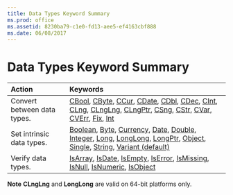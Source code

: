 ```yaml
---
title: Data Types Keyword Summary
ms.prod: office
ms.assetid: 8230ba79-c1e0-fd13-aee5-ef4163cbf888
ms.date: 06/08/2017
---
```



# Data Types Keyword Summary


|**Action**|**Keywords**|
|:-----|:-----|
|Convert between data types.|[CBool](type-conversion-functions.md), [CByte](type-conversion-functions.md), [CCur](type-conversion-functions.md), [CDate](type-conversion-functions.md), [CDbl](type-conversion-functions.md), [CDec](type-conversion-functions.md), [CInt](type-conversion-functions.md), [CLng](type-conversion-functions.md), [CLngLng](type-conversion-functions.md), [CLngPtr](type-conversion-functions.md), [CSng](type-conversion-functions.md), [CStr](type-conversion-functions.md), [CVar](type-conversion-functions.md), [CVErr](cverr-function.md), [Fix](int-fix-functions.md), [Int](int-fix-functions.md)|
|Set intrinsic data types.|[Boolean](boolean-data-type.md), [Byte](byte-data-type.md), [Currency](currency-data-type.md), [Date](date-data-type.md), [Double](double-data-type.md), [Integer](integer-data-type.md), [Long](long-data-type.md), [LongLong](longlong-data-type.md), [LongPtr](longptr-data-type.md), [Object](object-data-type.md), [Single](single-data-type.md), [String](string-data-type.md), [Variant (default)](variant-data-type.md)|
|Verify data types.|[IsArray](isarray-function.md), [IsDate](isdate-function.md), [IsEmpty](isempty-function.md), [IsError](iserror-function.md), [IsMissing](ismissing-function.md), [IsNull](isnull-function.md), [IsNumeric](isnumeric-function.md), [IsObject](isobject-function.md)|

 **Note**  **CLngLng** and **LongLong** are valid on 64-bit platforms only.


